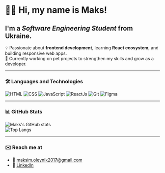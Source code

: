 # 👋🏻 Hi, my name is **Maks**!
## I'm a *Software Engineering Student* from Ukraine.  

💡 Passionate about **frontend development**, learning **React ecosystem**, and building responsive web apps.  
🚀 Currently working on pet projects to strengthen my skills and grow as a developer.  

---

### 🛠 Languages and Technologies

![HTML](https://img.shields.io/badge/-HTML-090909?style=for-the-badge&logo=html5)
![CSS](https://img.shields.io/badge/-CSS-090909?style=for-the-badge&logo=css3)
![JavaScript](https://img.shields.io/badge/-JavaScript-090909?style=for-the-badge&logo=JavaScript)
![ReactJs](https://img.shields.io/badge/-ReactJs-090909?style=for-the-badge&logo=React)
![Git](https://img.shields.io/badge/-Git-090909?style=for-the-badge&logo=git)
![Figma](https://img.shields.io/badge/-Figma-090909?style=for-the-badge&logo=figma)

---

### 📊 GitHub Stats

![Maks's GitHub stats](https://github-readme-stats.vercel.app/api?username=t3vel&show_icons=true&theme=tokyonight)  
![Top Langs](https://github-readme-stats.vercel.app/api/top-langs/?username=t3vel&layout=compact&theme=tokyonight)

---

### ✉️ Reach me at
- 📧 maksim.oleynik2017@gmail.com  
- 💼 [LinkedIn]([https://www.linkedin.com](https://www.linkedin.com/in/%D0%BC%D0%B0%D0%BA%D1%81%D0%B8%D0%BC-%D0%BE%D0%BB%D1%96%D0%B9%D0%BD%D0%B8%D0%BA-70a289344/)) 

